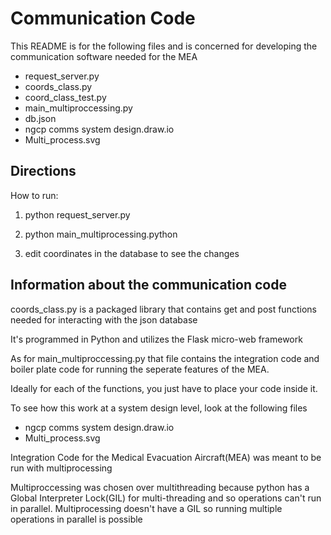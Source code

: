 # Communication Code

This README is for the following files and is concerned for developing the communication software needed for the MEA
- request_server.py
- coords_class.py
- coord_class_test.py
- main_multiproccessing.py
- db.json
- ngcp comms system design.draw.io
- Multi_process.svg

## Directions
How to run:
1. python request_server.py
2. python main_multiprocessing.python

3. edit coordinates in the database to see the changes


## Information about the communication code
coords_class.py is a packaged library that contains get and post functions needed for interacting with the json database

It's programmed in Python and utilizes the Flask micro-web framework

As for main_multiproccessing.py that file contains the integration code and boiler plate code for running the seperate features of the MEA.

Ideally for each of the functions, you just have to place your code inside it.

To see how this work at a system design level, look at the following files
- ngcp comms system design.draw.io
- Multi_process.svg

Integration Code for the Medical Evacuation Aircraft(MEA) was meant to be run with multiprocessing

Multiproccessing was chosen over multithreading because python has a Global Interpreter Lock(GIL) for multi-threading and so operations can't run in parallel.
Multiprocessing doesn't have a GIL so running multiple operations in parallel is possible

